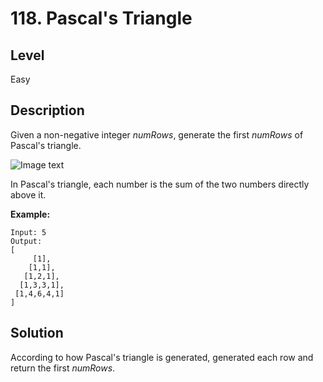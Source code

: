 # 118. Pascal's Triangle
## Level
Easy

## Description
Given a non-negative integer *numRows*, generate the first *numRows* of Pascal's triangle.

![Image text](https://upload.wikimedia.org/wikipedia/commons/0/0d/PascalTriangleAnimated2.gif)

In Pascal's triangle, each number is the sum of the two numbers directly above it.

**Example:**
```
Input: 5
Output:
[
     [1],
    [1,1],
   [1,2,1],
  [1,3,3,1],
 [1,4,6,4,1]
]
```

## Solution
According to how Pascal's triangle is generated, generated each row and return the first *numRows*.
